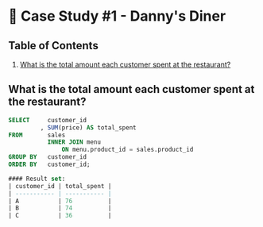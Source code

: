 # 🍜 Case Study #1 - Danny's Diner

## Table of Contents

1. [What is the total amount each customer spent at the restaurant?](#what-is-the-total-amount-each-customer-spent-at-the-restaurant)

## What is the total amount each customer spent at the restaurant?

```sql
SELECT     customer_id
         , SUM(price) AS total_spent
FROM       sales
           INNER JOIN menu
	           ON menu.product_id = sales.product_id
GROUP BY   customer_id
ORDER BY   customer_id;

#### Result set:
| customer_id | total_spent |
| ----------- | ----------- |
| A           | 76          |
| B           | 74          |
| C           | 36          |
